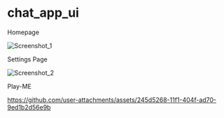 # chat_app_ui

Homepage

![Screenshot_1](https://github.com/user-attachments/assets/e5054538-2204-430a-8104-a5c92c2efdce)

Settings Page

![Screenshot_2](https://github.com/user-attachments/assets/5e371747-2641-4d65-aa76-36851618581e)

Play-ME

https://github.com/user-attachments/assets/245d5268-11f1-404f-ad70-9ed1b2d56e9b
